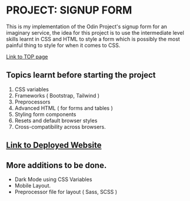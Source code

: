 # PROJECT: SIGNUP FORM

This is my implementation of the Odin Project's signup form for an imaginary service, the idea for this project is to use the intermediate level skills learnt in CSS and HTML to style a form which is possibly the most painful thing to style for when it comes to CSS.
<br>

[Link to TOP page](https://www.theodinproject.com/paths/full-stack-javascript/courses/intermediate-html-and-css/lessons/sign-up-form)


## Topics learnt before starting the project

1. CSS variables
2. Frameworks ( Bootstrap, Tailwind )
3. Preprocessors
4. Advanced HTML ( for forms and tables )
5. Styling form components
6. Resets and default browser styles
7. Cross-compatibility across browsers.


## [Link to Deployed Website](https://ankur26.github.io/signup-page-demo/)

## More additions to be done.

* Dark Mode using CSS Variables
* Mobile Layout.
* Preprocessor file for layout ( Sass, SCSS )